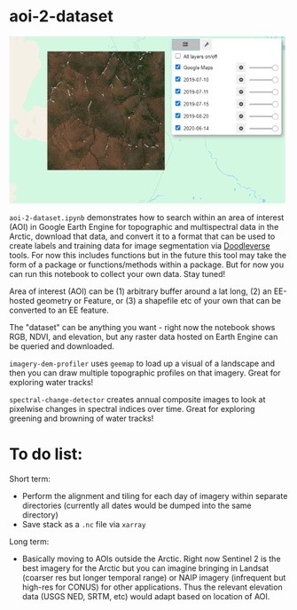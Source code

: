 # aoi-2-dataset

![example](aoi-2-dataset-example.png "Example of result")

`aoi-2-dataset.ipynb` demonstrates how to search within an area of interest (AOI) in Google Earth Engine for topographic and multispectral data in the Arctic, download that data, and convert it to a format that can be used to create labels and training data for image segmentation via [Doodleverse](https://github.com/Doodleverse) tools. For now this includes functions but in the future this tool may take the form of a package or functions/methods within a package. But for now you can run this notebook to collect your own data. Stay tuned!

Area of interest (AOI) can be (1) arbitrary buffer around a lat long, (2) an EE-hosted geometry or Feature, or (3) a shapefile etc of your own that can be converted to an EE feature. 

The "dataset" can be anything you want - right now the notebook shows RGB, NDVI, and elevation, but any raster data hosted on Earth Engine can be queried and downloaded. 

`imagery-dem-profiler` uses `geemap` to load up a visual of a landscape and then you can draw multiple topographic profiles on that imagery. Great for exploring water tracks!

`spectral-change-detector` creates annual composite images to look at pixelwise changes in spectral indices over time. Great for exploring greening and browning of water tracks!

# To do list:
Short term:
- Perform the alignment and tiling for each day of imagery within separate directories (currently all dates would be dumped into the same directory)
- Save stack as a `.nc` file via `xarray`

Long term:
- Basically moving to AOIs outside the Arctic. Right now Sentinel 2 is the best imagery for the Arctic but you can imagine bringing in Landsat (coarser res but longer temporal range) or NAIP imagery (infrequent but high-res for CONUS) for other applications. Thus the relevant elevation data (USGS NED, SRTM, etc) would adapt based on location of AOI. 

